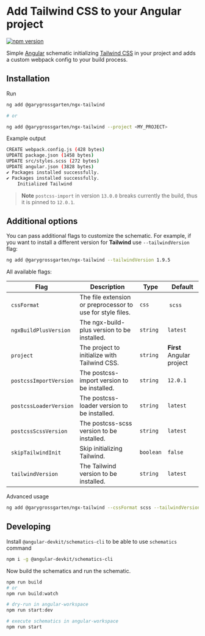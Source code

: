 # Add Tailwind CSS to your Angular project

[![npm version](https://badge.fury.io/js/%40garygrossgarten%2Fngx-tailwind.svg)](https://www.npmjs.com/package/@garygrossgarten/ngx-tailwind)

Simple [Angular](https://angular.io/) schematic initializing [Tailwind CSS](https://tailwindcss.com/) in your project and adds a custom webpack config to your build process.

## Installation

Run

```bash
ng add @garygrossgarten/ngx-tailwind

# or

ng add @garygrossgarten/ngx-tailwind --project <MY_PROJECT>
```

Example output

```bash
CREATE webpack.config.js (428 bytes)
UPDATE package.json (1458 bytes)
UPDATE src/styles.scss (272 bytes)
UPDATE angular.json (3828 bytes)
✔ Packages installed successfully.
✔ Packages installed successfully.
    Initialized Tailwind
```

> **Note** `postcss-import` in version `13.0.0` breaks currently the build, thus it is pinned to `12.0.1`.

## Additional options

You can pass additional flags to customize the schematic. For example, if you want to install a different version for **Tailwind** use `--tailwindVersion` flag:

```bash
ng add @garygrossgarten/ngx-tailwind --tailwindVersion 1.9.5
```

All available flags:

| Flag                    |  Description                                               | Type      |  Default                  |
| ----------------------- | ---------------------------------------------------------- | --------- | ------------------------- |
|  `cssFormat`            | The file extension or preprocessor to use for style files. | `css`     |  `scss`                   | `css` |
|  `ngxBuildPlusVersion`  | The ngx-build-plus version to be installed.                | `string`  | `latest`                  |
|  `project`              | The project to initialize with Tailwind CSS.               | `string`  | **First** Angular project |
|  `postcssImportVersion` | The postcss-import version to be installed.                | `string`  | `12.0.1`                  |
|  `postcssLoaderVersion` | The postcss-loader version to be installed.                | `string`  | `latest`                  |
|  `postcssScssVersion`   | The postcss-scss version to be installed.                  | `string`  | `latest`                  |
|  `skipTailwindInit`     | Skip initializing Tailwind.                                | `boolean` | `false`                   |
|  `tailwindVersion`      | The Tailwind version to be installed.                      | `string`  | `latest`                  |

Advanced usage

```bash
ng add @garygrossgarten/ngx-tailwind --cssFormat scss --tailwindVersion 1.9.5 --ngxBuildPlusVersion 10.1.1 --postcssImportVersion 12.0.1 --postcssLoaderVersion 4.0.4 --postcssScssVersion 3.0.2
```

## Developing

Install `@angular-devkit/schematics-cli` to be able to use `schematics` command

```bash
npm i -g @angular-devkit/schematics-cli
```

Now build the schematics and run the schematic.

```bash
npm run build
# or
npm run build:watch

# dry-run in angular-workspace
npm run start:dev

# execute schematics in angular-workspace
npm run start
```
